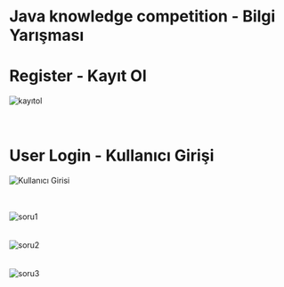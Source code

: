 # Java knowledge competition - Bilgi Yarışması

# Register - Kayıt Ol
![kayıtol](https://user-images.githubusercontent.com/47866774/103170760-e66a1a80-4857-11eb-8eff-f055643326db.png) <br/><br/><br/>

# User Login - Kullanıcı Girişi
![Kullanıcı Girisi](https://user-images.githubusercontent.com/47866774/103170762-e79b4780-4857-11eb-828f-2f293c8fa5e9.png) <br/><br/><br/>

![soru1](https://user-images.githubusercontent.com/47866774/103170763-e79b4780-4857-11eb-9465-e75ae478997a.png) <br/><br/><br/>
![soru2](https://user-images.githubusercontent.com/47866774/103170764-e833de00-4857-11eb-83fd-3745cc103f44.png) <br/><br/><br/>
![soru3](https://user-images.githubusercontent.com/47866774/103170765-e8cc7480-4857-11eb-808b-a5aa59cd37ac.png) <br/><br/><br/>
